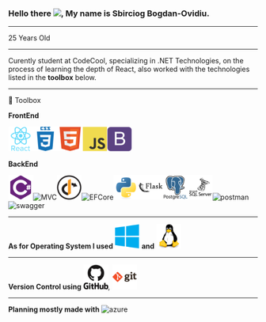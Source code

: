 ### Hello there <img src="https://raw.githubusercontent.com/MartinHeinz/MartinHeinz/master/wave.gif" width="30px" style="max-width:100%;">, My name is Sbirciog Bogdan-Ovidiu.
---
25 Years Old

---
Curently student at CodeCool, specializing in .NET Technologies, on the process of learning the depth of React, also worked with the technologies listed in the **toolbox** below.


---

🧰 Toolbox


**FrontEnd**

<img src="https://github.com/devicons/devicon/blob/master/icons/react/react-original-wordmark.svg" Alt="ReactLogo" width="50" height="50" /><img src="https://github.com/devicons/devicon/raw/master/icons/css3/css3-plain-wordmark.svg" alt="Css" width="50" height="50" style="max-width:100%;"/><img src="https://github.com/devicons/devicon/raw/master/icons/html5/html5-original.svg" alt="html5" width="50" height="50" style="max-width:100%;"/><img src="https://github.com/devicons/devicon/raw/master/icons/javascript/javascript-original.svg" alt="JS" width="50" height="50" style="max-width:100%;" /><img src="https://github.com/devicons/devicon/raw/master/icons/bootstrap/bootstrap-plain.svg" alt="bootstrap" width="50" height="50" style="max-width:100%;"/>

**BackEnd**

<img src="https://github.com/devicons/devicon/raw/master/icons/csharp/csharp-plain.svg" alt="Csharp" width="50" height="50" style="max-width:100%;"/><img src="https://github.com/campusMVP/dotnetCoreLogoPack/raw/master/ASP.NET%20Core%20MVC/Bitmap%20RGB/ASP.NET-Core-MVC_Logo_2colors_Boxed_RGB_bitmap_MEDIUM.png" alt="MVC" width="110" height="50" style="max-width:100%;"/><img src="https://github.com/IdentityServer/Artwork/raw/main/Logos/IDserver_icon.svg" alt="IdentityServer" width="50" height="50" style="max-width:100%;"/><img src="https://github.com/campusMVP/dotnetCoreLogoPack/raw/master/Entity%20Framework%20Core/Bitmap%20RGB/Bitmap-BIG_Entity-Framework-Core-Logo_2Colors_Boxed_RGB.png" alt="EFCore" width="150" height="50" style="max-width:100%;"/><img src="https://github.com/devicons/devicon/raw/master/icons/python/python-original.svg" alt="python" width="50" height="50" style="max-width:100%;"/><img src="https://github.com/devicons/devicon/raw/master/icons/flask/flask-original-wordmark.svg" alt="flask" width="50" height="50" style="max-width:100%;"/><img src="https://github.com/devicons/devicon/raw/master/icons/postgresql/postgresql-original-wordmark.svg" alt="postgreSQL" width="50" height="50" style="max-width:100%;"/><img src="https://github.com/devicons/devicon/raw/master/icons/microsoftsqlserver/microsoftsqlserver-plain-wordmark.svg" alt="SQLServer" width="50" height="50" style="max-width:100%;"/><img src="https://camo.githubusercontent.com/6b3fa9c81cf0e9ab62d8459f58cc160b2a458baa4411a26e5f7eaa9657e05bc5/68747470733a2f2f63646e2e737667706f726e2e636f6d2f6c6f676f732f706f73746d616e2e737667" alt="postman" width="50" height="50" data-canonical-src="https://cdn.svgporn.com/logos/postman.svg" style="max-width:100%;"/><img src="https://github.com/go-swagger/go-swagger/raw/master/docs/favicon.ico" alt="swagger" width="50" height="50" style="max-width:100%;"/>

---

**As for Operating System I used**   <img src="https://github.com/devicons/devicon/raw/master/icons/windows8/windows8-original.svg" alt="Windows" width="50" height="50" style="max-width:100%;"/>      **and**      <img src="https://github.com/devicons/devicon/raw/master/icons/linux/linux-original.svg" alt="linux" width="50" height="50" style="max-width:100%;"> 

---

**Version Control using** <img src="https://github.com/devicons/devicon/raw/master/icons/github/github-original-wordmark.svg" alt="github" width="50" height="50" style="max-width:100%;">, <img src="https://github.com/devicons/devicon/raw/master/icons/git/git-original-wordmark.svg" alt="git" width="50" height="50" style="max-width:100%;">

---

**Planning mostly made with** <img src="https://github.com/benc-uk/icon-collection/raw/master/logos/azure-offical.svg" alt="azure" width="50" height="50" style="max-width:100%;">

<!--
**SbirciogBogdan/SbirciogBogdan** is a ✨ _special_ ✨ repository because its `README.md` (this file) appears on your GitHub profile.

Here are some ideas to get you started:

- 🔭 I’m currently working on ...
- 🌱 I’m currently learning ...
- 👯 I’m looking to collaborate on ...
- 🤔 I’m looking for help with ...
- 💬 Ask me about ...
- 📫 How to reach me: ...
- 😄 Pronouns: ...
- ⚡ Fun fact: ...
-->
